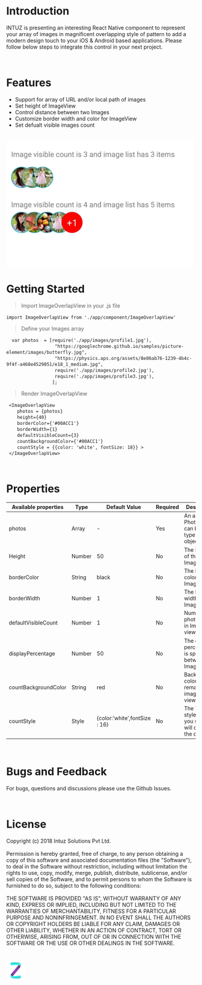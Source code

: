 <h1>Introduction</h1>

INTUZ is presenting an interesting React Native component to represent your array of images in magnificent overlapping style of pattern to add a modern design touch to your iOS & Android based applications. Please follow below steps to integrate this control in your next project.

<br>
<h1>Features</h1>

- Support for array of URL and/or local path of images
- Set height of ImageView
- Control distance between two Images
- Customize border width and color for ImageView
- Set defualt visible images count


<br>
<img src="Screenshots/imageoverlap.jpeg" width=500 alt="Screenshots/imageoverlap.jpeg">

<h1>Getting Started</h1>

> Import ImageOverlapView in your .js file

```
import ImageOverlapView from './app/component/ImageOverlapView'     
```

> Define your Images array

```
  var photos  = [require('./app/images/profile1.jpg'),
                  "https://googlechrome.github.io/samples/picture-element/images/butterfly.jpg",
                  "https://physics.aps.org/assets/8e06ab76-1239-4b4c-9f4f-a468e4529051/e18_1_medium.jpg",
                  require('./app/images/profile2.jpg'),
                  require('./app/images/profile3.jpg'),
                 ];
```

> Render ImageOverlapView

```
 <ImageOverlapView 
    photos = {photos}
    height={40} 
    borderColor={'#00ACC1'} 
    borderWidth={1}
    defaultVisibleCount={3}                
    countBackgroundColor={'#00ACC1'}
    countStyle = {{color: 'white', fontSize: 18}} >
 </ImageOverlapView>
```

<br>
<h1>Properties</h1>

| Available properties | Type | Default Value | Required | Description |
|--------------------------|------------------------|-------------------------------|----------|-------------------------------------------------------------------------------------------------------------------------------------------------------------------------|
| photos | Array | - | Yes | An array of Photo, which can be any type of Url or object |
| Height | Number | 50 | No | The Height of the ImageView |
| borderColor | String | black | No | The border-color of Image-view |
| borderWidth | Number | 1 | No | The border-width of  Image-view |
| defaultVisibleCount | Number | 1 | No | Number of photo visible in Image-view list |
| displayPercentage | Number | 50 | No | The display-percentage is spacing between two  Image-views |
| countBackgroundColor | String | red | No  | Background-color of remaining imageCount-view |
| countStyle | Style | {color:’white’,fontSize : 16} | No | The Textview style what you set and it will override the default |                                                                                                        |
<br>
<h1>Bugs and Feedback</h1>

For bugs, questions and discussions please use the Github Issues.

<br>
<h1>License</h1>

Copyright (c) 2018 Intuz Solutions Pvt Ltd.
<br><br>
Permission is hereby granted, free of charge, to any person obtaining a copy of this software and associated documentation files (the "Software"), to deal in the Software without restriction, including without limitation the rights to use, copy, modify, merge, publish, distribute, sublicense, and/or sell copies of the Software, and to permit persons to whom the Software is furnished to do so, subject to the following conditions:
<br><br>
THE SOFTWARE IS PROVIDED "AS IS", WITHOUT WARRANTY OF ANY KIND, EXPRESS OR IMPLIED, INCLUDING BUT NOT LIMITED TO THE WARRANTIES OF MERCHANTABILITY, FITNESS FOR A PARTICULAR PURPOSE AND NONINFRINGEMENT. IN NO EVENT SHALL THE AUTHORS OR COPYRIGHT HOLDERS BE LIABLE FOR ANY CLAIM, DAMAGES OR OTHER LIABILITY, WHETHER IN AN ACTION OF CONTRACT, TORT OR OTHERWISE, ARISING FROM, OUT OF OR IN CONNECTION WITH THE SOFTWARE OR THE USE OR OTHER DEALINGS IN THE SOFTWARE.

<h1></h1>
<a href="http://www.intuz.com">
<img src="Screenshots/logo.jpg">
</a>